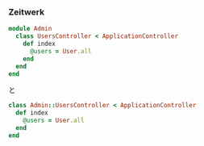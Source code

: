 ### Zeitwerk


```ruby
module Admin
  class UsersController < ApplicationController
    def index
      @users = User.all
    end
  end
end
```

と

```ruby
class Admin::UsersController < ApplicationController
  def index
    @users = User.all
  end
end
```

